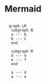 # Mermaid

```mermaid

  graph LR
   subgraph N
   a --- b
   b --- c
   end
  
   subgraph M
   d --- e
   e --- f
   end
  
   a --- d
   a --- e

```

